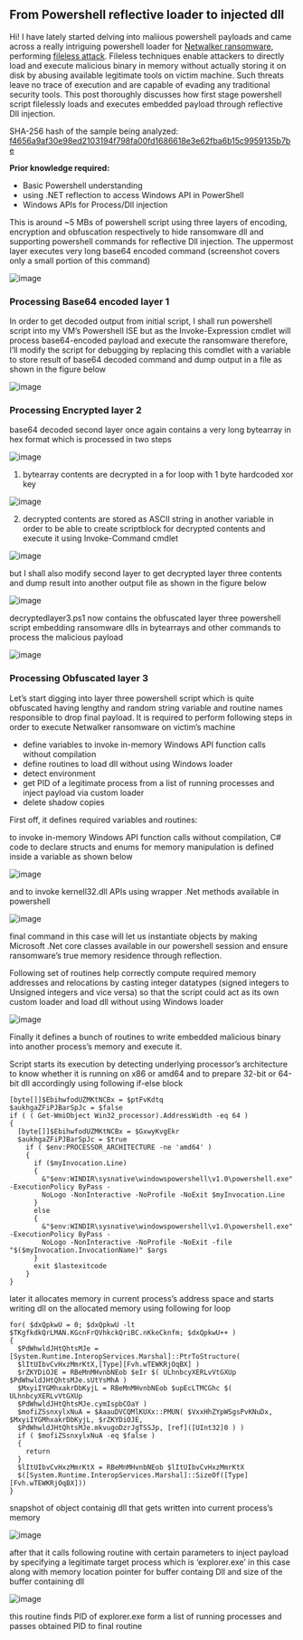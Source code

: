 ## From Powershell reflective loader to injected dll


Hi! I have lately started delving into maliious powershell payloads and came across a really intriguing
powershell loader for [Netwalker ransomware](https://labs.sentinelone.com/netwalker-ransomware-no-respite-no-english-required/), performing [fileless attack](https://www.trendmicro.com/vinfo/us/security/news/cybercrime-and-digital-threats/security-101-how-fileless-attacks-work-and-persist-in-systems). Fileless techniques enable attackers
to directly load and execute malicious binary in memory without actually storing it on disk by abusing available
legitimate tools on victim machine. Such threats leave no trace of execution and are capable of evading any
traditional security tools. This post thoroughly discusses how first stage powershell script filelessly loads and
executes embedded payload through reflective Dll injection.

SHA-256 hash of the sample being analyzed: [f4656a9af30e98ed2103194f798fa00fd1686618e3e62fba6b15c9959135b7be](https://bazaar.abuse.ch/download/f4656a9af30e98ed2103194f798fa00fd1686618e3e62fba6b15c9959135b7be/)

**Prior knowledge required:**
- Basic Powershell understanding
- using .NET reflection to access Windows API in PowerShell
- Windows APIs for Process/Dll injection


This is around ~5 MBs of powershell script using three layers of encoding, encryption and obfuscation
respectively to hide ransomware dll and supporting powershell commands for reflective Dll injection. The
uppermost layer executes very long base64 encoded command (screenshot covers only a small portion of this
command)

![image](https://github.com/Whitecat18/Powershell-Scripts-for-Hackers-and-Pentesters/assets/96696929/67820ea6-d4f2-43a6-97d3-64a0c48990f8)

### Processing Base64 encoded layer 1

In order to get decoded output from initial script, I shall run powershell script into my VM’s Powershell ISE but
as the Invoke-Expression cmdlet will process base64-encoded payload and execute the ransomware therefore,
I’ll modify the script for debugging by replacing this comdlet with a variable to store result of base64 decoded
command and dump output in a file as shown in the figure below

![image](https://github.com/Whitecat18/Powershell-Scripts-for-Hackers-and-Pentesters/assets/96696929/9bce1795-ac3b-4886-837e-797d43515731)

### Processing Encrypted layer 2

base64 decoded second layer once again contains a very long bytearray in hex format which is processed in
two steps

![image](https://github.com/Whitecat18/Powershell-Scripts-for-Hackers-and-Pentesters/assets/96696929/82b7b260-8c74-4156-a2f5-ea8f0d26901e)

1) bytearray contents are decrypted in a for loop with 1 byte hardcoded xor key

![image](https://github.com/Whitecat18/Powershell-Scripts-for-Hackers-and-Pentesters/assets/96696929/5ba178fb-3e03-495f-a26a-5fbc3e8d99cd)

2) decrypted contents are stored as ASCII string in another variable in order to be able to create scriptblock for
decrypted contents and execute it using Invoke-Command cmdlet

![image](https://github.com/Whitecat18/Powershell-Scripts-for-Hackers-and-Pentesters/assets/96696929/d387032d-c4d1-46f6-b929-9bcf987488f9)

but I shall also modify second layer to get decrypted layer three contents and dump result into another output
file as shown in the figure below

![image](https://github.com/Whitecat18/Powershell-Scripts-for-Hackers-and-Pentesters/assets/96696929/7501d186-4b38-4975-8d5c-c8a8cd4fd098)

decryptedlayer3.ps1 now contains the obfuscated layer three powershell script embedding ransomware dlls in
bytearrays and other commands to process the malicious payload

![image](https://github.com/Whitecat18/Powershell-Scripts-for-Hackers-and-Pentesters/assets/96696929/56744390-699e-44cd-bb30-fdcc9e05d810)

### Processing Obfuscated layer 3

Let’s start digging into layer three powershell script which is quite obfuscated having lengthy and random string
variable and routine names responsible to drop final payload. It is required to perform following steps in order to
execute Netwalker ransomware on victim’s machine
- define variables to invoke in-memory Windows API function calls without compilation
- define routines to load dll without using Windows loader
- detect environment
- get PID of a legitimate process from a list of running processes and inject payload via custom loader
- delete shadow copies

First off, it defines required variables and routines:

to invoke in-memory Windows API function calls without compilation, C# code to declare structs and
enums for memory manipulation is defined inside a variable as shown below

![image](https://github.com/Whitecat18/Powershell-Scripts-for-Hackers-and-Pentesters/assets/96696929/28d81233-17e1-43a4-8cb2-3b6f59143e8d)

and to invoke kernell32.dll APIs using wrapper .Net methods available in powershell

![image](https://github.com/Whitecat18/Powershell-Scripts-for-Hackers-and-Pentesters/assets/96696929/b4de116a-2d5b-4457-a582-519f2dd06d5d)

final command in this case will let us instantiate objects by making Microsoft .Net core classes available in our
powershell session and ensure ransomware’s true memory residence through reflection.

Following set of routines help correctly compute required memory addresses and relocations by casting
integer datatypes (signed integers to Unsigned integers and vice versa) so that the script could act as its own
custom loader and load dll without using Windows loader

![image](https://github.com/Whitecat18/Powershell-Scripts-for-Hackers-and-Pentesters/assets/96696929/1b6d6119-ff2b-4eeb-a190-cfbffe07c8f7)

Finally it defines a bunch of routines to write embedded malicious binary into another process’s memory and
execute it.

Script starts its execution by detecting underlying processor’s architecture to know whether it is running on x86
or amd64 and to prepare 32-bit or 64-bit dll accordingly using following if-else block

```
[byte[]]$EbihwfodUZMKtNCBx = $ptFvKdtq
$aukhgaZFiPJBarSpJc = $false
if ( ( Get-WmiObject Win32_processor).AddressWidth -eq 64 )
{
  [byte[]]$EbihwfodUZMKtNCBx = $GxwyKvgEkr
  $aukhgaZFiPJBarSpJc = $true
    if ( $env:PROCESSOR_ARCHITECTURE -ne 'amd64' )
    {
      if ($myInvocation.Line)
      {
        &"$env:WINDIR\sysnative\windowspowershell\v1.0\powershell.exe" -ExecutionPolicy ByPass -
        NoLogo -NonInteractive -NoProfile -NoExit $myInvocation.Line
      }
      else
      {
        &"$env:WINDIR\sysnative\windowspowershell\v1.0\powershell.exe" -ExecutionPolicy ByPass -
        NoLogo -NonInteractive -NoProfile -NoExit -file "$($myInvocation.InvocationName)" $args
      }
      exit $lastexitcode
    }
}
```

later it allocates memory in current process’s address space and starts writing dll on the allocated memory
using following for loop

```
for( $dxQpkwU = 0; $dxQpkwU -lt $TKgfkdkQrLMAN.KGcnFrQVhkckQriBC.nKkeCknfm; $dxQpkwU++ )
{
  $PdWhwldJHtQhtsMJe = [System.Runtime.InteropServices.Marshal]::PtrToStructure(
  $lItUIbvCvHxzMmrKtX,[Type][Fvh.wTEWKRjOqBX] )
  $rZKYDiOJE = RBeMnMHvnbNEob $eIr $( ULhnbcyXERLvVtGXUp $PdWhwldJHtQhtsMJe.sUtYsMhA )
  $MxyiIYGMhxakrDbKyjL = RBeMnMHvnbNEob $upEcLTMCGhc $( ULhnbcyXERLvVtGXUp
  $PdWhwldJHtQhtsMJe.cymIspbCOaY )
  $mofiZSsnxylxNuA = $AaauDVCQMlKUXx::PMUN( $VxxHhZYpWSgsPvKNuDx, $MxyiIYGMhxakrDbKyjL, $rZKYDiOJE,
  $PdWhwldJHtQhtsMJe.mkvugoDzrJgTSSJp, [ref]([UInt32]0 ) )
  if ( $mofiZSsnxylxNuA -eq $false )
  {
    return
  }
  $lItUIbvCvHxzMmrKtX = RBeMnMHvnbNEob $lItUIbvCvHxzMmrKtX
  $([System.Runtime.InteropServices.Marshal]::SizeOf([Type][Fvh.wTEWKRjOqBX]))
}
```

snapshot of object containig dll that gets written into current process’s memory

![image](https://github.com/Whitecat18/Powershell-Scripts-for-Hackers-and-Pentesters/assets/96696929/d2d40a5b-a400-4eba-b81b-5af1f35c9717)

after that it calls following routine with certain parameters to inject payload by specifying a legitimate target
process which is ‘explorer.exe’ in this case along with memory location pointer for buffer containg Dll and size
of the buffer containing dll

![image](https://github.com/Whitecat18/Powershell-Scripts-for-Hackers-and-Pentesters/assets/96696929/95a2a3ba-c081-4f4e-9c49-91ae472ee136)

this routine finds PID of explorer.exe form a list of running processes and passes obtained PID to final routine

